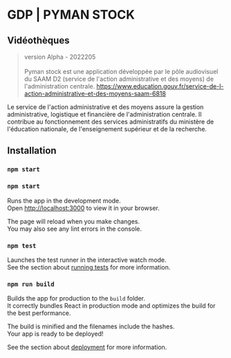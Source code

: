 # GDP | PYMAN STOCK 
## Vidéothèques 
> version Alpha - 2022205
<br/></br>
Pyman stock est une application développée par le pôle audiovisuel du SAAM D2 (service de l'action administrative et des moyens) de l'administration centrale. https://www.education.gouv.fr/service-de-l-action-administrative-et-des-moyens-saam-6818

Le service de l'action administrative et des moyens assure la gestion administrative, logistique et financière de l'administration centrale. Il contribue au fonctionnement des services administratifs du ministère de l'éducation nationale, de l'enseignement supérieur et de la recherche.


## Installation

### `npm start`

### `npm start`

Runs the app in the development mode.\
Open [http://localhost:3000](http://localhost:3000) to view it in your browser.

The page will reload when you make changes.\
You may also see any lint errors in the console.

### `npm test`

Launches the test runner in the interactive watch mode.\
See the section about [running tests](https://facebook.github.io/create-react-app/docs/running-tests) for more information.

### `npm run build`

Builds the app for production to the `build` folder.\
It correctly bundles React in production mode and optimizes the build for the best performance.

The build is minified and the filenames include the hashes.\
Your app is ready to be deployed!

See the section about [deployment](https://facebook.github.io/create-react-app/docs/deployment) for more information.

